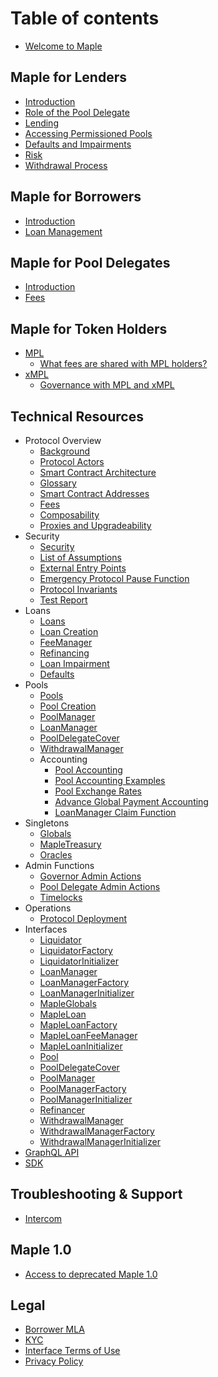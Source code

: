# Table of contents

- [Welcome to Maple](README.md)

## Maple for Lenders

- [Introduction](maple-for-lenders/introduction.md)
- [Role of the Pool Delegate](maple-for-lenders/role-of-the-pool-delegate.md)
- [Lending](maple-for-lenders/lending.md)
- [Accessing Permissioned Pools](maple-for-lenders/accessing-permissioned-pools.md)
- [Defaults and Impairments](maple-for-lenders/defaults-and-impairments.md)
- [Risk](maple-for-lenders/risk.md)
- [Withdrawal Process](maple-for-lenders/withdrawal-process.md)

## Maple for Borrowers

- [Introduction](maple-for-borrowers/introduction.md)
- [Loan Management](maple-for-borrowers/loan-management.md)

## Maple for Pool Delegates

- [Introduction](maple-for-pool-delegates/introduction.md)
- [Fees](maple-for-pool-delegates/fees.md)

## Maple for Token Holders

- [MPL](maple-for-token-holders/mpl-token.md)
  - [What fees are shared with MPL holders?](maple-for-token-holders/what-fees-are-shared-with-mpl-holders.md)
- [xMPL](maple-for-token-holders/xmpl-token.md)
  - [Governance with MPL and xMPL](maple-for-token-holders/governance-with-mpl-and-xmpl.md)

## Technical Resources

- Protocol Overview
  - [Background](technical-resources/protocol-overview/background.md)
  - [Protocol Actors](technical-resources/protocol-overview/protocol-actors.md)
  - [Smart Contract Architecture](technical-resources/protocol-overview/smart-contract-architecture.md)
  - [Glossary](technical-resources/protocol-overview/glossary.md)
  - [Smart Contract Addresses](technical-resources/protocol-overview/smart-contract-addresses.md)
  - [Fees](technical-resources/protocol-overview/fees.md)
  - [Composability](technical-resources/protocol-overview/composability.md)
  - [Proxies and Upgradeability](technical-resources/protocol-overview/proxies-and-upgradeability.md)
- Security
  - [Security](technical-resources/security/security.md)
  - [List of Assumptions](technical-resources/security/list-of-assumptions.md)
  - [External Entry Points](technical-resources/security/external-entry-points.md)
  - [Emergency Protocol Pause Function](technical-resources/security/emergency-protocol-pause-function.md)
  - [Protocol Invariants](technical-resources/security/protocol-invariants.md)
  - [Test Report](technical-resources/security/test-report.md)
- Loans
  - [Loans](technical-resources/loans/loans.md)
  - [Loan Creation](technical-resources/loans/loan-creation.md)
  - [FeeManager](technical-resources/loans/fee-manager.md)
  - [Refinancing](technical-resources/loans/refinancing.md)
  - [Loan Impairment](technical-resources/loans/loan-impairment.md)
  - [Defaults](technical-resources/loans/defaults.md)
- Pools
  - [Pools](technical-resources/pools/pools.md)
  - [Pool Creation](technical-resources/pools/pool-creation.md)
  - [PoolManager](technical-resources/pools/pool-manager.md)
  - [LoanManager](technical-resources/pools/loan-manager.md)
  - [PoolDelegateCover](technical-resources/pools/pool-delegate-cover.md)
  - [WithdrawalManager](technical-resources/pools/withdrawal-manager.md)
  - Accounting
    - [Pool Accounting](technical-resources/pools/accounting/pool-accounting.md)
    - [Pool Accounting Examples](technical-resources/pools/accounting/pool-accounting-examples.md)
    - [Pool Exchange Rates](technical-resources/pools/accounting/pool-exchange-rates.md)
    - [Advance Global Payment Accounting](technical-resources/pools/accounting/advance-global-payment-accounting.md)
    - [LoanManager Claim Function](technical-resources/pools/accounting/loan-manager-claim-function.md)
- Singletons
  - [Globals](technical-resources/singletons/globals.md)
  - [MapleTreasury](technical-resources/singletons/maple-treasury.md)
  - [Oracles](technical-resources/singletons/oracles.md)
- Admin Functions
  - [Governor Admin Actions](technical-resources/admin-functions/governor-admin-actions.md)
  - [Pool Delegate Admin Actions](technical-resources/admin-functions/pool-delegate-admin-actions.md)
  - [Timelocks](technical-resources/admin-functions/timelocks.md)
- Operations
  - [Protocol Deployment](technical-resources/operations/protocol-deployment.md)
- Interfaces
  - [Liquidator](technical-resources/interfaces/liquidator.md)
  - [LiquidatorFactory](technical-resources/interfaces/liquidator-factory.md)
  - [LiquidatorInitializer](technical-resources/interfaces/liquidator-initializer.md)
  - [LoanManager](technical-resources/interfaces/loan-manager.md)
  - [LoanManagerFactory](technical-resources/interfaces/loan-manager-factory.md)
  - [LoanManagerInitializer](technical-resources/interfaces/loan-manager-initializer.md)
  - [MapleGlobals](technical-resources/interfaces/maple-globals.md)
  - [MapleLoan](technical-resources/interfaces/maple-loan.md)
  - [MapleLoanFactory](technical-resources/interfaces/maple-loan-factory.md)
  - [MapleLoanFeeManager](technical-resources/interfaces/maple-loan-fee-manager.md)
  - [MapleLoanInitializer](technical-resources/interfaces/maple-loan-initializer.md)
  - [Pool](technical-resources/interfaces/pool.md)
  - [PoolDelegateCover](technical-resources/interfaces/pool-delegate-cover.md)
  - [PoolManager](technical-resources/interfaces/pool-manager.md)
  - [PoolManagerFactory](technical-resources/interfaces/pool-manager-factory.md)
  - [PoolManagerInitializer](technical-resources/interfaces/pool-manager-initializer.md)
  - [Refinancer](technical-resources/interfaces/refinancer.md)
  - [WithdrawalManager](technical-resources/interfaces/withdrawal-manager.md)
  - [WithdrawalManagerFactory](technical-resources/interfaces/withdrawal-manager-factory.md)
  - [WithdrawalManagerInitializer](technical-resources/interfaces/withdrawal-manager-initializer.md)
- [GraphQL API](technical-resources/graphql-api.md)
- [SDK](technical-resources/sdk/introduction.md)

## Troubleshooting & Support

- [Intercom](troubleshooting-and-support/intercom.md)

## Maple 1.0

- [Access to deprecated Maple 1.0](maple-1.0/maple-token-holders.md)

## Legal

- [Borrower MLA](legal/borrower-MLA.md)
- [KYC](legal/KYC.md)
- [Interface Terms of Use](legal/interface-terms-of-use.md)
- [Privacy Policy](legal/privacy-policy.md)
